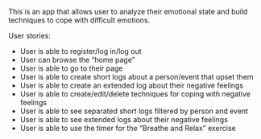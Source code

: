 This is an app that allows user to analyze their emotional state and build techniques to cope with difficult emotions. 


User stories:
- User is able to register/log in/log out
- User can browse the “home page”
- User is able to go to their page
- User is able to create short logs about a person/event that upset them
- User is able to create an extended log about their negative feelings
- User is able to create/edit/delete techniques for coping with negative feelings
- User is able to see separated short logs filtered by person and event
- User is able to see extended logs about their negative feelings
- User is able to use the timer for the “Breathe and Relax” exercise
